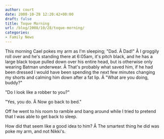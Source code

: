 ```yaml
---
author: court
date: 2008-10-28 12:20:42+00:00
draft: false
title: Toque Morning
url: /blog/2008/10/28/toque-morning/
categories:
- Family News
---
```


This morning Cael pokes my arm as I'm sleeping; "Dad. Â Dad!" Â I groggily roll over and he's standing there at 6:05am, it's pitch black, and he has a large black toque pulled down over his entire head, but is otherwise only wearing Batman underwear. Â That's probably what saved him, if he had been dressed I would have been spending the next few minutes changing my shorts and calming him down after a fat lip. Â "What are you doing, buddy?"

"Do I look like a robber to you?"

"Yes, you do. Â Now go back to bed."

Off he went to his room to ramble and bang around while I tried to pretend that I was able to get back to sleep.

How did that seem like a good idea to him? Â The smartest thing he did was poke my arm, and not Nikki's.
